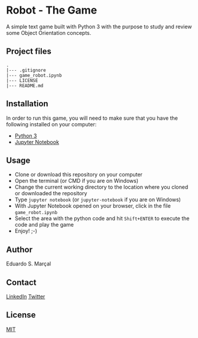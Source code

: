 # Robot - The Game

A simple text game built with Python 3 with the purpose to study and review some Object Orientation concepts.

## Project files

```text
.
|--- .gitignore
|--- game_robot.ipynb
|--- LICENSE
|--- README.md
```

## Installation

In order to run this game, you will need to make sure that you have the following installed on your computer:

- [Python 3](https://www.python.org)
- [Jupyter Notebook](http://jupyter.org)

## Usage

- Clone or download this repository on your computer
- Open the terminal (or CMD if you are on Windows)
- Change the current working directory to the location where you cloned or downloaded the repository
- Type `jupyter notebook` (or `jupyter-notebook` if you are on Windows)
- With Jupyter Notebook opened on your browser, click in the file `game_robot.ipynb`
- Select the area with the python code and hit `Shift+ENTER` to execute the code and play the game
- Enjoy! ;-)

## Author

Eduardo S. Marçal

## Contact

[LinkedIn](https://www.linkedin.com/in/eduardosmarcal)
[Twitter](https://www.twitter.com/eduardosmarcal)

## License

[MIT](https://github.com/EduardoSorokin/python-robot-game/blob/master/LICENSE)

